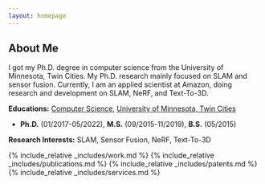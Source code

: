 ```yaml
---
layout: homepage
---
```


## About Me

I got my Ph.D. degree in computer science from the University of Minnesota, Twin Cities. My Ph.D. research mainly focused on SLAM and sensor fusion. Currently, I am an applied scientist at Amazon, doing research and development on SLAM, NeRF, and Text-To-3D. 

**Educations:** <a href="https://cse.umn.edu/cs">Computer Science</a>, <a href="https://twin-cities.umn.edu/">University of Minnesota, Twin Cities</a>
- <strong>Ph.D.</strong> (01/2017-05/2022), <strong>M.S.</strong> (09/2015-11/2019), <strong>B.S.</strong> (05/2015)

**Research Interests:** SLAM, Sensor Fusion, NeRF, Text-To-3D

{% include_relative _includes/work.md %}
{% include_relative _includes/publications.md %}
{% include_relative _includes/patents.md %}
{% include_relative _includes/services.md %}
